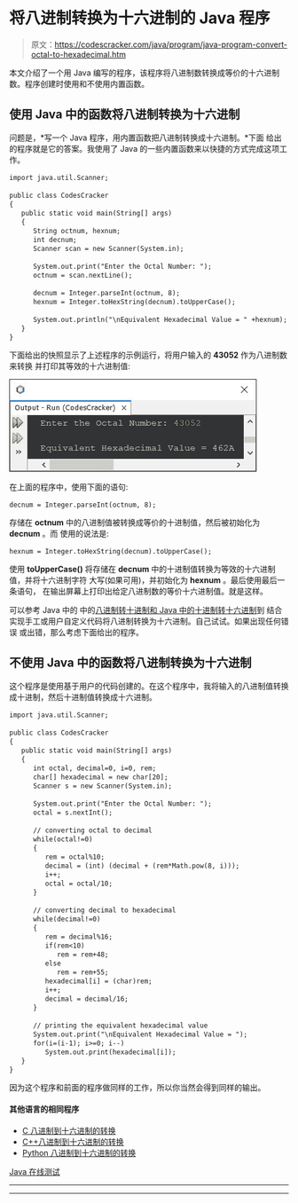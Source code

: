 # 将八进制转换为十六进制的 Java 程序

> 原文：<https://codescracker.com/java/program/java-program-convert-octal-to-hexadecimal.htm>

本文介绍了一个用 Java 编写的程序，该程序将八进制数转换成等价的十六进制数。程序创建时使用和不使用内置函数。

## 使用 Java 中的函数将八进制转换为十六进制

问题是，*写一个 Java 程序，用内置函数把八进制转换成十六进制。*下面 给出的程序就是它的答案。我使用了 Java 的一些内置函数来以快捷的方式完成这项工作。

```
import java.util.Scanner;

public class CodesCracker
{
   public static void main(String[] args)
   {
      String octnum, hexnum;
      int decnum;
      Scanner scan = new Scanner(System.in);

      System.out.print("Enter the Octal Number: ");
      octnum = scan.nextLine();

      decnum = Integer.parseInt(octnum, 8);
      hexnum = Integer.toHexString(decnum).toUpperCase();

      System.out.println("\nEquivalent Hexadecimal Value = " +hexnum);
   }
}
```

下面给出的快照显示了上述程序的示例运行，将用户输入的 **43052** 作为八进制数来转换 并打印其等效的十六进制值:

![java octal to hexadecimal using function](img/44ead798a43a44b441c65044598a8833.png)

在上面的程序中，使用下面的语句:

```
decnum = Integer.parseInt(octnum, 8);
```

存储在 **octnum** 中的八进制值被转换成等价的十进制值，然后被初始化为 **decnum** 。而 使用的说法是:

```
hexnum = Integer.toHexString(decnum).toUpperCase();
```

使用 **toUpperCase()** 将存储在 **decnum** 中的十进制值转换为等效的十六进制值，并将十六进制字符 大写(如果可用)，并初始化为 **hexnum** 。最后使用最后一条语句， 在输出屏幕上打印出给定八进制数的等价十六进制值。就是这样。

可以参考 Java 中的 中的[八进制转十进制和 Java 中的](/java/program/java-program-convert-octal-to-decimal.htm)[十进制转十六进制](/java/program/java-program-convert-decimal-to-hexadecimal.htm)到 结合实现手工或用户自定义代码将八进制转换为十六进制。自己试试。如果出现任何错误 或出错，那么考虑下面给出的程序。

## 不使用 Java 中的函数将八进制转换为十六进制

这个程序是使用基于用户的代码创建的。在这个程序中，我将输入的八进制值转换成十进制，然后十进制值转换成十六进制。

```
import java.util.Scanner;

public class CodesCracker
{
   public static void main(String[] args)
   {
      int octal, decimal=0, i=0, rem;
      char[] hexadecimal = new char[20];
      Scanner s = new Scanner(System.in);

      System.out.print("Enter the Octal Number: ");
      octal = s.nextInt();

      // converting octal to decimal
      while(octal!=0)
      {
         rem = octal%10;
         decimal = (int) (decimal + (rem*Math.pow(8, i)));
         i++;
         octal = octal/10;
      }

      // converting decimal to hexadecimal
      while(decimal!=0)
      {
         rem = decimal%16;
         if(rem<10)
            rem = rem+48;
         else
            rem = rem+55;
         hexadecimal[i] = (char)rem;
         i++;
         decimal = decimal/16;
      }

      // printing the equivalent hexadecimal value
      System.out.print("\nEquivalent Hexadecimal Value = ");
      for(i=(i-1); i>=0; i--)
         System.out.print(hexadecimal[i]);
   }
}
```

因为这个程序和前面的程序做同样的工作，所以你当然会得到同样的输出。

#### 其他语言的相同程序

*   [C 八进制到十六进制的转换](/c/program/c-program-convert-octal-to-hexadecimal.htm)
*   [C++八进制到十六进制的转换](/cpp/program/cpp-program-convert-octal-to-hexadecimal.htm)
*   [Python 八进制到十六进制的转换](/python/program/python-program-convert-octal-to-hexadecimal.htm)

[Java 在线测试](/exam/showtest.php?subid=1)

* * *

* * *